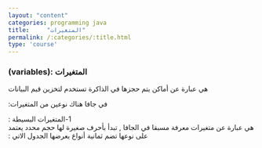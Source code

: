 ```yaml
---
layout: "content"
categories: programming java
title:     "المتغيرات"
permalink: /:categories/:title.html
type: 'course'
---
```


<h3>
<bdi>
المتغيرات :(variables)
</bdi>
</h3>

<p class="content-p">
هي عبارة عن أماكن يتم حجزها في الذاكرة تستخدم  لتخزين قيم البيانات
</p>
<p class="content-p">
<bdi>
في جافا هناك نوعين  من  المتغيرات:
</bdi>
</p>

<p class="content-p">
<bdi>
1-المتغيرات البسيطة :<br />
هي عبارة عن متغيرات معرفة مسبقا في الجافا , تبدأ بأحرف صغيرة لها حجم  محدد يعتمد على نوعها  تضم ثمانية أنواع يعرضها  الجدول الاتي :
</bdi>
</p>
